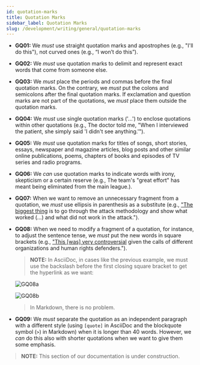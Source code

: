 ```yaml
---
id: quotation-marks
title: Quotation Marks
sidebar_label: Quotation Marks
slug: /development/writing/general/quotation-marks
---
```


* **GQ01:** We *must* use straight quotation marks and apostrophes
  (e.g., "I'll do this"), not curved ones (e.g., “I won’t do this”).

* **GQ02:** We *must* use quotation marks
  to delimit and represent exact words that come from someone else.

* **GQ03:** We *must* place the periods and commas
  before the final quotation marks.
  On the contrary, we *must* put the colons and semicolons
  after the final quotation marks.
  If exclamation and question marks are not part of the quotations,
  we *must* place them outside the quotation marks.

* **GQ04:** We *must* use single quotation marks ('...')
  to enclose quotations within other quotations
  (e.g., The doctor told me, "When I interviewed the patient,
  she simply said 'I didn't see anything.'").

* **GQ05:** We *must* use quotation marks for titles of songs,
  short stories, essays, newspaper and magazine articles,
  blog posts and other similar online publications,
  poems, chapters of books and episodes of TV series and radio programs.

* **GQ06:** We *can* use quotation marks
  to indicate words with irony, skepticism or a certain reserve
  (e.g., The team's "great effort"
  has meant being eliminated from the main league.).

* **GQ07:** When we want to remove an unnecessary fragment from a quotation,
  we *must* use ellipsis in parenthesis as a substitute
  (e.g., ["The biggest thing](https://fluidattacks.com/blog/tribe-of-hackers-4/)
  is to go through the attack methodology
  and show what worked (...) and what did not work in the attack.").

* **GQ08:** When we need to modify a fragment of a quotation,
  for instance, to adjust the sentence tense,
  we *must* put the new words in square brackets
  (e.g., ["This [was] very controversial](https://fluidattacks.com/blog/apple-data-center-china/)
  given the calls of different organizations and human rights defenders.").

  > **NOTE:**
  > In AsciiDoc, in cases like the previous example,
  > we must use the backslash before the first closing square bracket
  > to get the hyperlink as we want:

  ![GQ08a](https://res.cloudinary.com/fluid-attacks/image/upload/v1624050243/docs/development/writing/gqa_di9v2p.webp)

  ![GQ08b](https://res.cloudinary.com/fluid-attacks/image/upload/v1624050244/docs/development/writing/gqb_gjiokh.webp)

  > In Markdown, there is no problem.

* **GQ09:** We *must* separate the quotation
  as an independent paragraph with a different style
  (using `[quote]` in AsciiDoc
  and the blockquote symbol (`>`) in Markdown)
  when it is longer than 40 words.
  However, we *can* do this also with shorter quotations
  when we want to give them some emphasis.

> **NOTE:**
> This section of our documentation is under construction.
